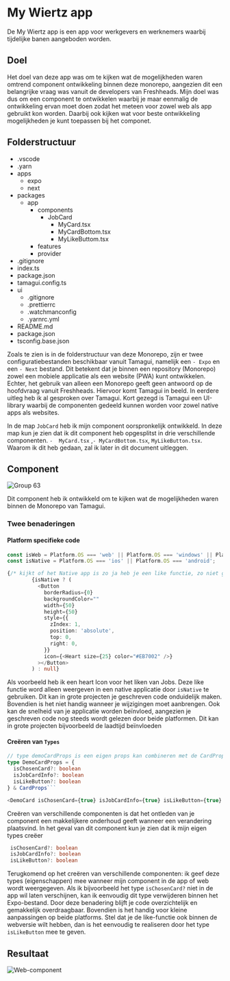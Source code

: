 # My Wiertz app
De My Wiertz app is een app voor werkgevers en werknemers waarbij tijdelijke banen aangeboden worden.

## Doel
Het doel van deze app was om te kijken wat de mogelijkheden waren omtrend component ontwikkeling binnen deze monorepo, aangezien dit een belangrijke vraag was vanuit de developers van Freshheads. Mijn doel was dus om een component te ontwikkelen waarbij je maar eenmalig de ontwikkeling ervan moet doen zodat het meteen voor zowel web als app gebruikt kon worden. Daarbij ook kijken wat voor beste ontwikkeling mogelijkheden je kunt toepassen bij het componet.

## Folderstructuur 
- .vscode
- .yarn
- apps
  - expo
  - next
- packages
  - app
    - components
      - JobCard
        - MyCard.tsx
        - MyCardBottom.tsx
        - MyLikeButtom.tsx
    - features
    - provider
- .gitignore
- index.ts
- package.json
- tamagui.config.ts
- ui
  - .gitignore
  - .prettierrc
  - .watchmanconfig
  - .yarnrc.yml
- README.md
- package.json
- tsconfig.base.json

Zoals te zien is in de folderstructuur van deze Monorepo, zijn er twee configuratiebestanden beschikbaar vanuit Tamagui, namelijk een `- Expo` en een `- Next` bestand. Dit betekent dat je binnen een repository (Monorepo) zowel een mobiele applicatie als een website (PWA) kunt ontwikkelen. Echter, het gebruik van alleen een Monorepo geeft geen antwoord op de hoofdvraag vanuit Freshheads. Hiervoor komt Tamagui in beeld. In eerdere uitleg heb ik al gesproken over Tamagui. Kort gezegd is Tamagui een UI-library waarbij de componenten gedeeld kunnen worden voor zowel native apps als websites.

In de map `JobCard` heb ik mijn component oorspronkelijk ontwikkeld. In deze map kun je zien dat ik dit component heb opgesplitst in drie verschillende componenten. `-  MyCard.tsx` ,`- MyCardBottom.tsx`, `MyLikeButton.tsx`. Waarom ik dit heb gedaan, zal ik later in dit document uitleggen.

## Component
![Group 63](https://github.com/Zhantie/my-wiertz-app/assets/74553048/3ba45b80-abea-4974-9f69-b44e4f82f5e0)

Dit component heb ik ontwikkeld om te kijken wat de mogelijkheden waren binnen de Monorepo van Tamagui.

### Twee benaderingen

#### Platform specifieke code

```typescript
const isWeb = Platform.OS === 'web' || Platform.OS === 'windows' || Platform.OS === 'macos';
const isNative = Platform.OS === 'ios' || Platform.OS === 'android';
```

```typescript
{/* kijkt of het Native app is zo ja heb je een like functie, zo niet geen heart icon */}
        {isNative ? (
          <Button
            borderRadius={0}
            backgroundColor=""
            width={50}
            height={50}
            style={{
              zIndex: 1,
              position: 'absolute',
              top: 0,
              right: 0,
            }}
            icon={<Heart size={25} color="#EB7002" />}
          ></Button>
        ) : null}
```
Als voorbeeld heb ik een heart Icon voor het liken van Jobs. Deze like functie word alleen weergeven in een native applicatie door `isNative` te gebruiken. Dit kan in grote projecten je geschreven code onduidelijk maken. Bovendien is het niet handig wanneer je wijzigingen moet aanbrengen. Ook kan de snelheid van je applicatie worden beïnvloed, aangezien je geschreven code nog steeds wordt gelezen door beide platformen. Dit kan in grote projecten bijvoorbeeld de laadtijd beïnvloeden

#### Creëren van `Types`

```typescript
// type demoCardProps is een eigen props kan combineren met de CardProps en itemProps van Tamagui
type DemoCardProps = {
  isChosenCard?: boolean
  isJobCardInfo?: boolean
  isLikeButton?: boolean
} & CardProps```
```

```typescript
<DemoCard isChosenCard={true} isJobCardInfo={true} isLikeButton={true}  />
```
Creëren van verschillende componenten is dat het ontleden van je component een makkelijkere onderhoud geeft wanneer een verandering plaatsvind. In het geval van dit component kun je zien dat ik mijn eigen types creëer 
```typescript 
 isChosenCard?: boolean
 isJobCardInfo?: boolean
 isLikeButton?: boolean
```
Terugkomend op het creëren van verschillende componenten: ik geef deze types (eigenschappen) mee wanneer mijn component in de app of web wordt weergegeven. Als ik bijvoorbeeld het type `isChosenCard?` niet in de app wil laten verschijnen, kan ik eenvoudig dit type verwijderen binnen het Expo-bestand. Door deze benadering blijft je code overzichtelijk en gemakkelijk overdraagbaar. Bovendien is het handig voor kleine aanpassingen op beide platforms. Stel dat je de like-functie ook binnen de webversie wilt hebben, dan is het eenvoudig te realiseren door het type `isLikeButton` mee te geven.

## Resultaat

![Web-component](https://github.com/Zhantie/my-wiertz-app/assets/74553048/ca7b5b60-2902-472f-ae1b-7a796f7b77c5)























































